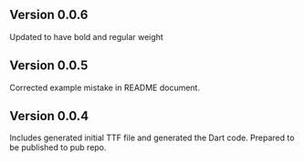 ## Version 0.0.6

Updated to have bold and regular weight

## Version 0.0.5

Corrected example mistake in README document.

## Version 0.0.4

Includes generated initial TTF file and generated the Dart code. Prepared to be published to pub repo.